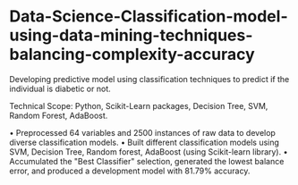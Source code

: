 # Data-Science-Classification-model-using-data-mining-techniques-balancing-complexity-accuracy
Developing predictive model using classification techniques to predict if the individual is diabetic or not.


Technical Scope: Python, Scikit-Learn packages, Decision Tree, SVM, Random Forest, AdaBoost.

•	Preprocessed 64 variables and 2500 instances of raw data to develop diverse classification models.
•	Built different classification models using SVM, Decision Tree, Random forest, AdaBoost (using Scikit-learn library).
•	Accumulated the "Best Classifier" selection, generated the lowest balance error, and produced a development model with 81.79% accuracy.

